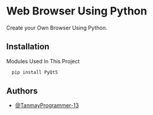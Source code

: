 
# Web Browser Using Python

Create your Own Browser Using Python.


## Installation

Modules Used In This Project

```bash
  pip install PyQt5
```
    
## Authors

- [@TanmayProgrammer-13](https://github.com/TanmayProgrammer-13)

